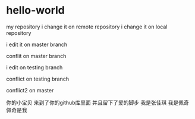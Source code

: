 # hello-world
my repository
i change it on remote repository
i change it on local repository

i edit it on master branch

conflit on master branch

i edit on testing branch

conflict on testing branch

conflict2 on master

你的小宝贝 来到了你的github库里面 并且留下了爱的脚步
我是张佳琪 我是佩奇 佩奇是我 